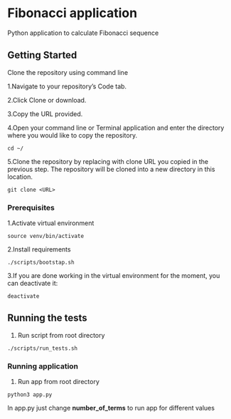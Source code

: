 # Fibonacci application 
Python application to calculate Fibonacci sequence

## Getting Started
Clone the repository using command line 

1.Navigate to your repository’s Code tab.

2.Click Clone or download.

3.Copy the URL provided.

4.Open your command line or Terminal application and enter the directory where you would like to copy the repository.
```
cd ~/
```
5.Clone the repository by replacing <URL> with clone URL you copied in the previous step. The repository will be cloned into a new directory in this location.
```
git clone <URL>
```

### Prerequisites

1.Activate virtual environment

```
source venv/bin/activate
```

2.Install requirements
```
./scripts/bootstap.sh
```
3.If you are done working in the virtual environment for the moment, you can deactivate it:

```
deactivate
```
## Running the tests

1. Run script from root directory

```
./scripts/run_tests.sh
```

### Running application

1. Run app from root directory
```
python3 app.py 
```
In app.py just change **number_of_terms** to run app for different values
